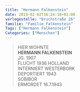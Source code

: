 ```yaml
---
title: "Hermann Falkenstein"
date: 2019-02-02T16:24:18+01:00
verlegestelle: "Bruchstraße 26"
familie: "Familie Falkenstein"
Tags: ["Hermann Falkenstein"]
Categories: ["Menschen"]
---
```


> HIER WOHNTE <br />
> **HERMANN FALKENSTEIN** <br />
> JG. 1907 <br />
> FLUCHT 1936 HOLLAND <br />
> INTERNIERT WESTERBORK <br />
> DEPORTIERT 1943 <br />
> SOBIBOR <br />
> ERMORDET 16.7.1943 <br />

